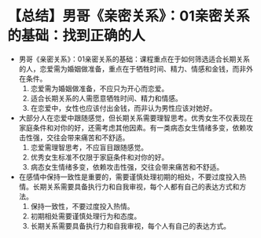 # 【总结】男哥《亲密关系》：01亲密关系的基础：找到正确的人

-   男哥《亲密关系》：01亲密关系的基础：课程重点在于如何筛选适合长期关系的人，恋爱需为婚姻做准备，重点在于牺牲时间、精力、情感和金钱，而非外在条件。
    1.  恋爱需为婚姻做准备，不应只为开心而恋爱。
    2.  适合长期关系的人需愿意牺牲时间、精力和情感。
    3.  在恋爱中，女性也应该付出金钱，而非认为男性应该对她好。
-   大部分人在恋爱中跟随感觉，但长期关系需要理智思考。优秀女生不仅表现在家庭条件和对你的好，还需考虑其他因素。有一类病态女生情绪多变，依赖攻击性强，交往会带来痛苦和不舒适。
    1.  恋爱需理智思考，不应盲目跟随感觉。
    2.  优秀女生标准不仅限于家庭条件和对你的好。
    3.  病态女生情绪多变，依赖攻击性强，交往会带来痛苦和不舒适。
-   在感情中保持一致性是重要的，需要谨慎处理初期的相处，不要过度投入热情。长期关系需要具备执行力和自我审视，每个人都有自己的表达方式和方法。
    1.  保持一致性，不要过度投入热情。
    2.  初期相处需要谨慎处理行为和态度。
    3.  长期关系需要具备执行力和自我审视，每个人有自己的表达方式。